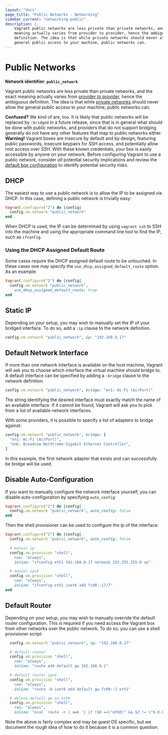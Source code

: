 ```yaml
---
layout: "docs"
page_title: "Public Networks - Networking"
sidebar_current: "networking-public"
description: |-
	Vagrant public networks are less private than private networks, and the exact
	meaning actually varies from provider to provider, hence the ambiguous
	definition. The idea is that while private networks should never allow the
	general public access to your machine, public networks can.
---
```


# Public Networks

**Network identifier: `public_network`**

Vagrant public networks are less private than private networks, and the exact
meaning actually varies from [provider to provider](/docs/providers/),
hence the ambiguous definition. The idea is that while
[private networks](/docs/networking/private_network.html) should never allow the
general public access to your machine, public networks can.

<div class="alert alert-info">
	<strong>Confused?</strong> We kind of are, too. It is likely that
	public networks will be replaced by <code>:bridged</code> in a
	future release, since that is in general what should be done with
	public networks, and providers that do not support bridging generally
	do not have any other features that map to public networks either.
</div>

<div class="alert alert-warning">
	<strong>Warning!</strong> Vagrant boxes are insecure by default
	and by design, featuring public passwords, insecure keypairs
	for SSH access, and potentially allow root access over SSH.  With
	these known credentials, your box is easily accessible by anyone on
	your network.  Before configuring Vagrant to use a public network,
	consider <em>all</em> potential security implications
	and review the <a href="/docs/boxes/base.html">default box
	configuration</a> to identify potential security risks.
</div>

## DHCP

The easiest way to use a public network is to allow the IP to be assigned
via DHCP. In this case, defining a public network is trivially easy:

```ruby
Vagrant.configure("2") do |config|
  config.vm.network "public_network"
end
```

When DHCP is used, the IP can be determined by using `vagrant ssh` to
SSH into the machine and using the appropriate command line tool to find
the IP, such as `ifconfig`.

### Using the DHCP Assigned Default Route

Some cases require the DHCP assigned default route to be untouched. In these cases one
may specify the `use_dhcp_assigned_default_route` option. As an example:

```ruby
Vagrant.configure("2") do |config|
  config.vm.network "public_network",
    use_dhcp_assigned_default_route: true
end
```

## Static IP

Depending on your setup, you may wish to manually set the IP of your
bridged interface. To do so, add a `:ip` clause to the network definition.

```ruby
config.vm.network "public_network", ip: "192.168.0.17"
```

## Default Network Interface

If more than one network interface is available on the host machine, Vagrant will
ask you to choose which interface the virtual machine should bridge to. A default
interface can be specified by adding a `:bridge` clause to the network definition.

```ruby
config.vm.network "public_network", bridge: "en1: Wi-Fi (AirPort)"
```

The string identifying the desired interface must exactly match the name of an
available interface. If it cannot be found, Vagrant will ask you to pick
from a list of available network interfaces.

With some providers, it is possible to specify a list of adapters to bridge
against:

```ruby
config.vm.network "public_network", bridge: [
  "en1: Wi-Fi (AirPort)",
  "en6: Broadcom NetXtreme Gigabit Ethernet Controller",
]
```

In this example, the first network adapter that exists and can successfully be
bridge will be used.

## Disable Auto-Configuration

If you want to manually configure the network interface yourself, you
can disable auto-configuration by specifying `auto_config`:

```ruby
Vagrant.configure("2") do |config|
  config.vm.network "public_network", auto_config: false
end
```

Then the shell provisioner can be used to configure the ip of the interface:

```ruby
Vagrant.configure("2") do |config|
  config.vm.network "public_network", auto_config: false

  # manual ip
  config.vm.provision "shell",
    run: "always",
    inline: "ifconfig eth1 192.168.0.17 netmask 255.255.255.0 up"

  # manual ipv6
  config.vm.provision "shell",
    run: "always",
    inline: "ifconfig eth1 inet6 add fc00::17/7"
end
```

## Default Router

Depending on your setup, you may wish to manually override the default
router configuration. This is required if you need access the Vagrant box from
other networks over the public network. To do so, you can use a shell
provisioner script:

```ruby
  config.vm.network "public_network", ip: "192.168.0.17"

  # default router
  config.vm.provision "shell",
    run: "always",
    inline: "route add default gw 192.168.0.1"

  # default router ipv6
  config.vm.provision "shell",
    run: "always",
    inline: "route -A inet6 add default gw fc00::1 eth1"

  # delete default gw on eth0
  config.vm.provision "shell",
    run: "always",
    inline: "eval `route -n | awk '{ if ($8 ==\"eth0\" && $2 != \"0.0.0.0\") print \"route del default gw \" $2; }'`"
```

Note the above is fairly complex and may be guest OS specific, but we
document the rough idea of how to do it because it is a common question.
